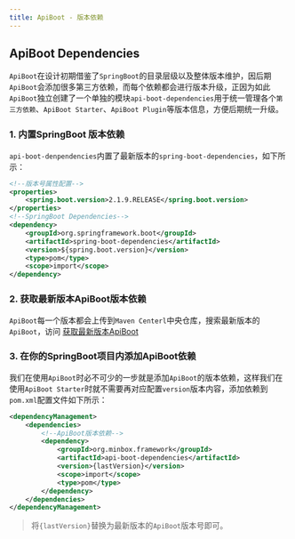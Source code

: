 ```yaml
---
title: ApiBoot - 版本依赖
---
```

## ApiBoot Dependencies 

`ApiBoot`在设计初期借鉴了`SpringBoot`的目录层级以及整体版本维护，因后期`ApiBoot`会添加很多第三方依赖，而每个依赖都会进行版本升级，正因为如此`ApiBoot`独立创建了一个单独的模块`api-boot-dependencies`用于统一管理各个`第三方依赖`、`ApiBoot Starter`、`ApiBoot Plugin`等版本信息，方便后期统一升级。

### 1. 内置SpringBoot 版本依赖
`api-boot-denpendencies`内置了最新版本的`spring-boot-dependencies`，如下所示：
```xml
<!--版本号属性配置-->
<properties>
    <spring.boot.version>2.1.9.RELEASE</spring.boot.version>
</properties>
<!--SpringBoot Dependencies-->
<dependency>
    <groupId>org.springframework.boot</groupId>
    <artifactId>spring-boot-dependencies</artifactId>
    <version>${spring.boot.version}</version>
    <type>pom</type>
    <scope>import</scope>
</dependency>
```

### 2. 获取最新版本ApiBoot版本依赖

`ApiBoot`每一个版本都会上传到`Maven Centerl`中央仓库，搜索最新版本的`ApiBoot`，访问
<a href="https://search.maven.org/search?q=g:org.minbox.framework%20AND%20a:api-boot-dependencies" target="_blank">获取最新版本ApiBoot</a>

### 3. 在你的SpringBoot项目内添加ApiBoot依赖
我们在使用`ApiBoot`时必不可少的一步就是添加`ApiBoot`的版本依赖，这样我们在使用`ApiBoot Starter`时就不需要再对应配置`version`版本内容，添加依赖到`pom.xml`配置文件如下所示：
```xml
<dependencyManagement>
    <dependencies>
        <!--ApiBoot版本依赖-->
        <dependency>
            <groupId>org.minbox.framework</groupId>
            <artifactId>api-boot-dependencies</artifactId>
            <version>{lastVersion}</version>
            <scope>import</scope>
            <type>pom</type>
        </dependency>
    </dependencies>
</dependencyManagement>
```
> 将`{lastVersion}`替换为最新版本的`ApiBoot`版本号即可。
